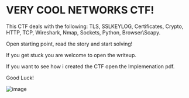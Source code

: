 # VERY COOL NETWORKS CTF!
This CTF deals with the following: 
TLS, SSLKEYLOG, Certificates, Crypto, HTTP, TCP, Wireshark, Nmap, Sockets, Python, Browser\Scapy.

Open starting point, read the story and start solving!

If you get stuck you are welcome to open the writeup.

If you want to see how i created the CTF open the Implemenation pdf.

Good Luck!

![image](https://github.com/user-attachments/assets/e011faaa-eb74-4973-83f4-06aa418091f5)

